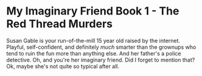 # My Imaginary Friend Book 1 - The Red Thread Murders

Susan Gable is your run-of-the-mill 15 year old raised by the internet.
Playful, self-confident, and definitely _much_ smarter than the grownups who tend
to ruin the fun more than anything else. And her father's a police detective. Oh, and you're her imaginary friend.
Did I forget to mention that? Ok, maybe she's not quite so typical after all.
